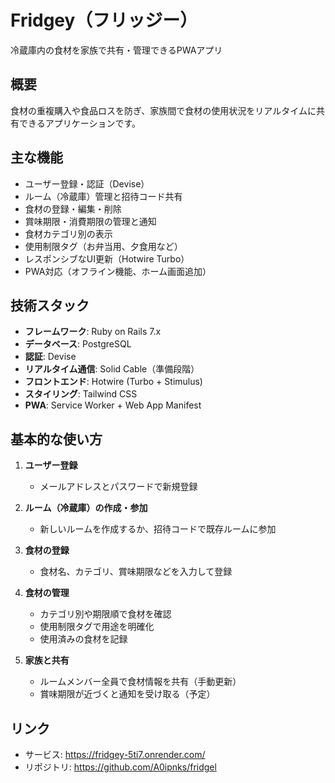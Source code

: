 # Fridgey（フリッジー）

冷蔵庫内の食材を家族で共有・管理できるPWAアプリ

## 概要

食材の重複購入や食品ロスを防ぎ、家族間で食材の使用状況をリアルタイムに共有できるアプリケーションです。

## 主な機能

- ユーザー登録・認証（Devise）
- ルーム（冷蔵庫）管理と招待コード共有
- 食材の登録・編集・削除
- 賞味期限・消費期限の管理と通知
- 食材カテゴリ別の表示
- 使用制限タグ（お弁当用、夕食用など）
- レスポンシブなUI更新（Hotwire Turbo）
- PWA対応（オフライン機能、ホーム画面追加）

## 技術スタック

- **フレームワーク**: Ruby on Rails 7.x
- **データベース**: PostgreSQL
- **認証**: Devise
- **リアルタイム通信**: Solid Cable（準備段階）
- **フロントエンド**: Hotwire (Turbo + Stimulus)
- **スタイリング**: Tailwind CSS
- **PWA**: Service Worker + Web App Manifest

## 基本的な使い方

1. **ユーザー登録**
   - メールアドレスとパスワードで新規登録

2. **ルーム（冷蔵庫）の作成・参加**
   - 新しいルームを作成するか、招待コードで既存ルームに参加

3. **食材の登録**
   - 食材名、カテゴリ、賞味期限などを入力して登録

4. **食材の管理**
   - カテゴリ別や期限順で食材を確認
   - 使用制限タグで用途を明確化
   - 使用済みの食材を記録

5. **家族と共有**
   - ルームメンバー全員で食材情報を共有（手動更新）
   - 賞味期限が近づくと通知を受け取る（予定）

## リンク
- サービス: https://fridgey-5ti7.onrender.com/
- リポジトリ: https://github.com/A0ipnks/fridgel